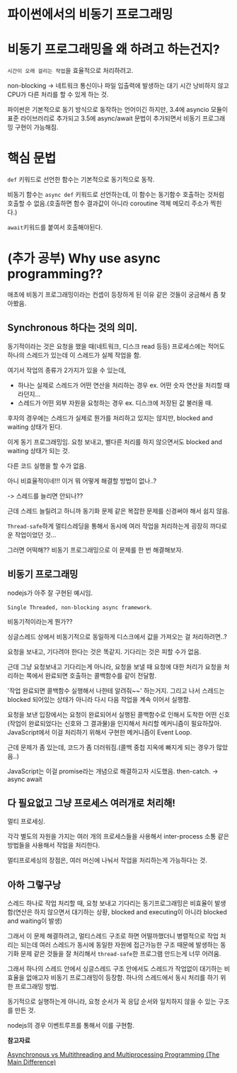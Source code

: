 # 파이썬에서의 비동기 프로그래밍

# 비동기 프로그래밍을 왜 하려고 하는건지?

`시간이 오래 걸리는 작업`을 효율적으로 처리하려고.

non-blocking -> 네트워크 통신이나 파일 입출력에 발생하는 대기 시간 낭비하지 않고 CPU가 다른 처리를 할 수 있게 하는 것.

파이썬은 기본적으로 동기 방식으로 동작하는 언어이긴 하지만, 3.4에 asyncio 모듈이 표준 라이브러리로 추가되고 3.5에 async/await 문법이 추가되면서 비동기 프로그래밍 구현이 가능해짐.

# 핵심 문법

`def` 키워드로 선언한 함수는 기본적으로 동기적으로 동작.

비동기 함수는 `async def` 키워드로 선언하는데, 이 함수는 동기함수 호출하는 것처럼 호출할 수 없음.(호출하면 함수 결과값이 아니라 coroutine 객체 메모리 주소가 찍힌다.)

`await`키워드를 붙여서 호출해야된다.

# (추가 공부) Why use async programming??

애초에 비동기 프로그래밍이라는 컨셉이 등장하게 된 이유 같은 것들이 궁금해서 좀 찾아봤음.

## Synchronous 하다는 것의 의미.

동기적이라는 것은 요청을 했을 때(네트워크, 디스크 read 등등) 프로세스에는 적어도 하나의 스레드가 있는데 이 스레드가 실제 작업을 함.

여기서 작업의 종류가 2가지가 있을 수 있는데,

- 하나는 실제로 스레드가 어떤 연산을 처리하는 경우 ex. 어떤 숫자 연산을 처리할 때라던지...
- 스레드가 어떤 외부 자원을 요청하는 경우 ex. 디스크에 저장된 값 불러올 때.

후자의 경우에는 스레드가 실제로 뭔가를 처리하고 있지는 않지만, blocked and waiting 상태가 된다.

이게 동기 프로그래밍임. 요청 보내고, 별다른 처리를 하지 않으면서도 blocked and waiting 상태가 되는 것.

다른 코드 실행을 할 수가 없음.

아니 비효율적이네!!! 이거 뭐 어떻게 해결할 방법이 없나..?

-> 스레드를 늘리면 안되나??

근데 스레드 늘릴려고 하니까 동기화 문제 같은 복잡한 문제를 신경써야 해서 쉽지 않음.

`Thread-safe`하게 멀티스레딩을 통해서 동시에 여러 작업을 처리하는게 굉장히 까다로운 작업이었던 것...

그러면 어떡해?? 비동기 프로그래밍으로 이 문제를 한 번 해결해보자.

## 비동기 프로그래밍

nodejs가 아주 잘 구현된 예시임.

`Single Threaded, non-blocking async framework`.

비동기적이라는게 뭔가??

싱글스레드 상에서 비동기적으로 동일하게 디스크에서 값을 가져오는 걸 처리하려면..?

요청을 보내고, 기다려야 한다는 것은 똑같지. 기다리는 것은 피할 수가 없음.

근데 그냥 요청보내고 기다리는게 아니라, 요청을 보낼 때 요청에 대한 처리가 요청을 처리하는 쪽에서 완료되면 호출하는 콜백함수를 같이 전달함.

'작업 완료되면 콜백함수 실행해서 나한테 알려줘~~' 하는거지. 그리고 나서 스레드는 blocked 되어있는 상태가 아니라 다시 다음 작업을 계속 이어서 실행함.

요청을 보낸 입장에서는 요청이 완료되어서 실행된 콜백함수로 인해서 도착한 어떤 신호(작업이 완료되었다는 신호와 그 결과물)을 인지해서 처리할 메커니즘이 필요하잖아. JavaScript에서 이걸 처리하기 위해서 구현한 메커니즘이 Event Loop.

근데 문제가 좀 있는데, 코드가 좀 더러워짐.(콜백 중첩 지옥에 빠지게 되는 경우가 많았음..)

JavaScript는 이걸 promise라는 개념으로 해결하고자 시도했음. then-catch. -> async await

## 다 필요없고 그냥 프로세스 여러개로 처리해!

멀티 프로세싱.

각각 별도의 자원을 가지는 여러 개의 프로세스들을 사용해서 inter-process 소통 같은 방법들을 사용해서 작업을 처리한다.

멀티프로세싱의 장점은, 여러 머신에 나눠서 작업을 처리하는게 가능하다는 것.

## 아하 그렇구낭

스레드 하나로 작업 처리할 때, 요청 보내고 기다리는 동기프로그래밍은 비효율이 발생함(연산은 하지 않으면서 대기하는 상황, blocked and executing이 아니라 blocked and waiting이 발생)

그래서 이 문제 해결하려고, 멀티스레드 구조로 하면 어떨까했더니 병렬적으로 작업 처리는 되는데 여러 스레드가 동시에 동일한 자원에 접근가능한 구조 때문에 발생하는 동기화 문제 같은 것들을 잘 처리해서 `thread-safe`한 프로그램 만드는게 너무 어려움.

그래서 하나의 스레드 안에서 싱글스레드 구조 안에서도 스레드가 작업없이 대기하는 비효율을 없애고자 비동기 프로그래밍이 등장함. 하나의 스레드에서 동시 처리를 하기 위한 프로그래밍 방법.

동기적으로 실행하는게 아니라, 요청 순서가 꼭 응답 순서와 일치하지 않을 수 있는 구조를 만든 것.

nodejs의 경우 이벤트루프를 통해서 이를 구현함.

**참고자료**

[Asynchronous vs Multithreading and Multiprocessing Programming (The Main Difference)](https://www.youtube.com/watch?v=0vFgKr5bjWI)

